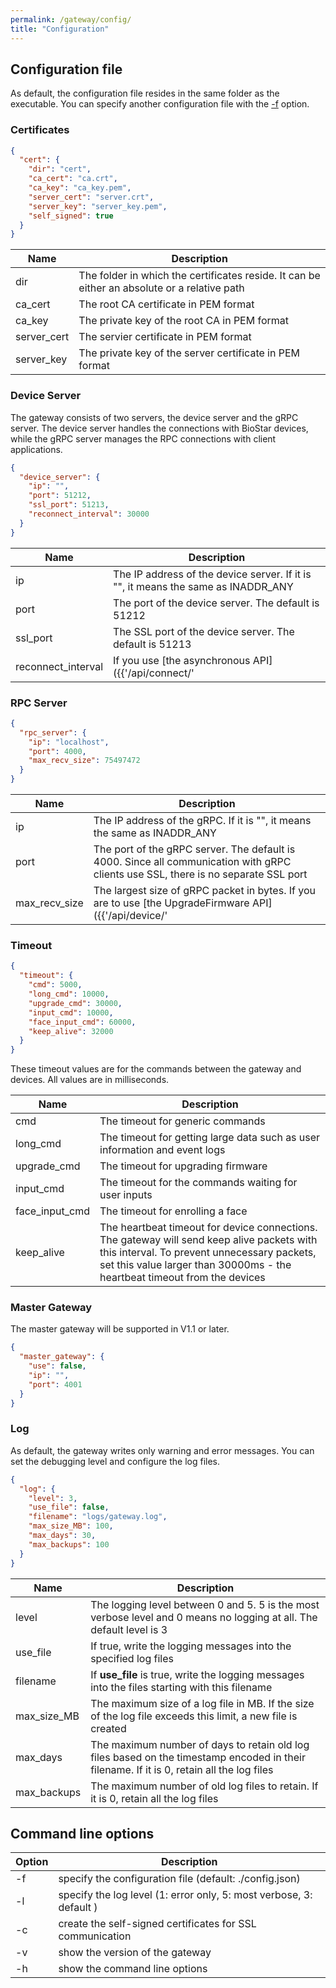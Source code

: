 ```yaml
---
permalink: /gateway/config/
title: "Configuration"
---
```


## Configuration file

As default, the configuration file resides in the same folder as the executable. You can specify another configuration file with the [-f](#command-line-options) option. 

### Certificates

```json
{
  "cert": {
    "dir": "cert",
    "ca_cert": "ca.crt",
    "ca_key": "ca_key.pem",
    "server_cert": "server.crt",
    "server_key": "server_key.pem",
    "self_signed": true
  }
}
```

| Name | Description |
| -----| ----------- |
| dir  | The folder in which the certificates reside. It can be either an absolute or a relative path |
| ca_cert | The root CA certificate in PEM format |
| ca_key | The private key of the root CA in PEM format | 
| server_cert | The servier certificate in PEM format |
| server_key | The private key of the server certificate in PEM format |

### Device Server

The gateway consists of two servers, the device server and the gRPC server. The device server handles the connections with BioStar devices, while the gRPC server manages the RPC connections with client applications. 

```json
{
  "device_server": {
    "ip": "",
    "port": 51212,
    "ssl_port": 51213,
    "reconnect_interval": 30000
  }
}
```

| Name | Description |
| -----| ----------- |
| ip  | The IP address of the device server. If it is "", it means the same as INADDR_ANY |
| port | The port of the device server. The default is 51212 |
| ssl_port | The SSL port of the device server. The default is 51213 |
| reconnect_interval | If you use [the asynchronous API]({{'/api/connect/' | relative_url}}#asynchronous-connection), the gateway will try to reconnect to a disconnected device after this interval in milliseconds. |


### RPC Server

```json
{
  "rpc_server": {
    "ip": "localhost",
    "port": 4000,
    "max_recv_size": 75497472
  }
}
```

| Name | Description |
| -----| ----------- |
| ip  | The IP address of the gRPC. If it is "", it means the same as INADDR_ANY |
| port | The port of the gRPC server. The default is 4000. Since all communication with gRPC clients use SSL, there is no separate SSL port |
| max_recv_size | The largest size of gRPC packet in bytes. If you are to use [the UpgradeFirmware API]({{'/api/device/' | relative_url}}#upgradefirmware), it should be larger than the size of the firmware file | 


### Timeout

```json
{
  "timeout": {
    "cmd": 5000,
    "long_cmd": 10000,
    "upgrade_cmd": 30000,
    "input_cmd": 10000,
    "face_input_cmd": 60000,
    "keep_alive": 32000
  }
}
```

These timeout values are for the commands between the gateway and devices. All values are in milliseconds. 

| Name | Description |
| -----| ----------- |
| cmd | The timeout for generic commands |
| long_cmd | The timeout for getting large data such as user information and event logs |
| upgrade_cmd | The timeout for upgrading firmware |
| input_cmd | The timeout for the commands waiting for user inputs |
| face_input_cmd | The timeout for enrolling a face |
| keep_alive | The heartbeat timeout for device connections. The gateway will send keep alive packets with this interval. To prevent unnecessary packets, set this value larger than 30000ms - the heartbeat timeout from the devices |


### Master Gateway

The master gateway will be supported in V1.1 or later.

```json
{
  "master_gateway": {
    "use": false,
    "ip": "",
    "port": 4001
  }
}
```

### Log

As default, the gateway writes only warning and error messages. You can set the debugging level and configure the log files.

```json
{
  "log": {
    "level": 3,
    "use_file": false,
    "filename": "logs/gateway.log",
    "max_size_MB": 100,
    "max_days": 30,
    "max_backups": 100
  }
}
```  

| Name | Description |
| -----| ----------- |
| level | The logging level between 0 and 5. 5 is the most verbose level and 0 means no logging at all. The default level is 3 |
| use_file | If true, write the logging messages into the specified log files |
| filename | If __use_file__ is true, write the logging messages into the files starting with this filename |
| max_size_MB | The maximum size of a log file in MB. If the size of the log file exceeds this limit, a new file is created |
| max_days | The maximum number of days to retain old log files based on the timestamp encoded in their filename. If it is 0, retain all the log files |
| max_backups | The maximum number of old log files to retain. If it is 0, retain all the log files |


## Command line options

| Option | Description |
| ------ | ----------- |
| -f     | specify the configuration file (default: ./config.json) |
| -l     | specify the log level (1: error only, 5: most verbose, 3: default ) |
| -c     | create the self-signed certificates for SSL communication | 
| -v     | show the version of the gateway |
| -h     | show the command line options | 
